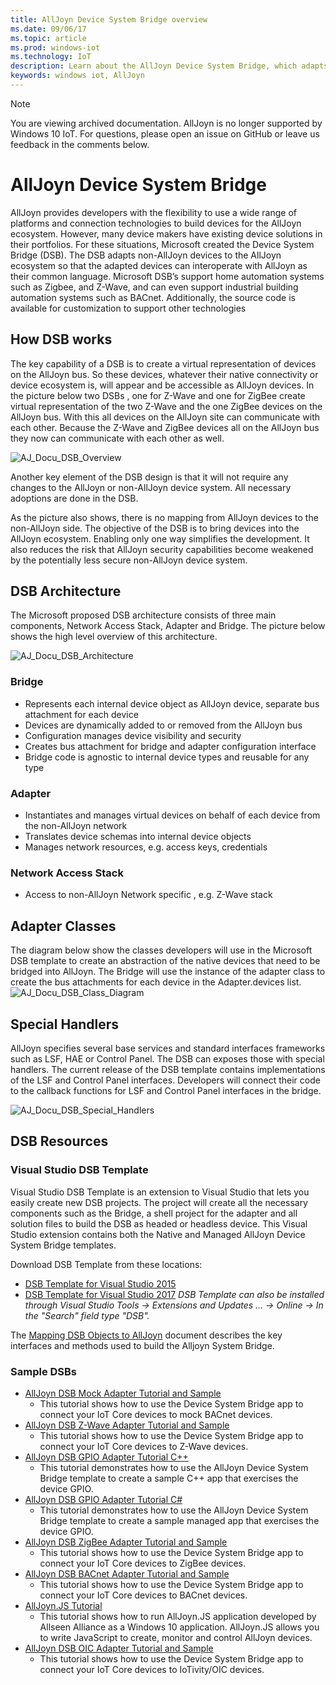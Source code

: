 ```yaml
---
title: AllJoyn Device System Bridge overview
ms.date: 09/06/17
ms.topic: article
ms.prod: windows-iot
ms.technology: IoT
description: Learn about the AllJoyn Device System Bridge, which adapts non-AllJoyn devices to the AllJoyn ecosystem for broader interoperability.
keywords: windows iot, AllJoyn
---
```


> [!NOTE]
> You are viewing archived documentation. AllJoyn is no longer supported by Windows 10 IoT. For questions, please open an issue on GitHub or leave us feedback in the comments below.

# AllJoyn Device System Bridge

AllJoyn provides developers with the flexibility to use a wide range of platforms and connection technologies to build  devices for the AllJoyn ecosystem.  However, many device makers have existing device solutions in their portfolios. For these situations, Microsoft created the Device System Bridge (DSB). The DSB adapts non-AllJoyn devices to the AllJoyn ecosystem so that the adapted devices can interoperate with AllJoyn as their common language. Microsoft DSB’s support home automation systems such as Zigbee, and Z-Wave, and can even support industrial building automation systems such as BACnet.  Additionally, the source code is available for customization to support other technologies

## How DSB works

The key capability of a DSB is to create a virtual representation of devices on the AllJoyn bus. So these devices, whatever their native connectivity or device ecosystem is, will appear and be accessible as AllJoyn devices. In the picture below two DSBs , one for Z-Wave and one for ZigBee create virtual representation of the two Z-Wave and the one ZigBee devices on the AllJoyn bus. With this all devices on the AllJoyn site can communicate with each other. Because the Z-Wave and ZigBee devices all on the AllJoyn bus they now can communicate with each other as well.

![AJ_Docu_DSB_Overview](../media/AllJoyn/AJ_Docu_DSB_Overview.png)

Another key element of the DSB design is that it will not require any changes to the AllJoyn or non-AllJoyn device system. All necessary adoptions are done in the DSB.

As the picture also shows, there is no mapping from AllJoyn devices to the non-AllJoyn side. The objective of the DSB is to bring devices into the AllJoyn ecosystem. Enabling only one way simplifies the development. It also reduces the risk that AllJoyn security capabilities become weakened by the potentially less secure non-AllJoyn device system.

## DSB Architecture

The Microsoft proposed DSB architecture consists of three main components, Network Access Stack, Adapter and Bridge. The picture below shows the high level overview of this architecture.

![AJ_Docu_DSB_Architecture](../media/AllJoyn/AJ_Docu_DSB_Architecture.png)

### Bridge
* Represents each internal device object as AllJoyn device, separate bus attachment for each device
* Devices are dynamically added to or removed from the AllJoyn bus
* Configuration manages device visibility and security
* Creates bus attachment for bridge and adapter configuration interface
* Bridge code is agnostic to internal device types and reusable for any type

### Adapter
* Instantiates and manages virtual devices on behalf of each device from the non-AllJoyn network
* Translates device schemas into internal device objects
* Manages network resources, e.g. access keys, credentials

### Network Access Stack
* Access to non-AllJoyn Network specific , e.g. Z-Wave stack

## Adapter Classes

The diagram below show the classes developers will use in the Microsoft DSB template to create an abstraction of the native devices that need to be bridged into AllJoyn. The Bridge will use the instance of the adapter class to create the bus attachments for each device in the Adapter.devices list.
![AJ_Docu_DSB_Class_Diagram](../media/AllJoyn/AJ_Docu_DSB_Class_Diagram.png)

## Special Handlers

AllJoyn specifies several base services and standard interfaces frameworks such as LSF, HAE or Control Panel. The DSB can exposes those with special handlers. The current release of the DSB template contains implementations of the LSF and Control Panel interfaces. Developers will connect their code to the callback functions for LSF and Control Panel interfaces in the bridge.

![AJ_Docu_DSB_Special_Handlers](../media/AllJoyn/AJ_Docu_DSB_Special_Handlers.png)

## DSB Resources

### Visual Studio DSB Template

Visual Studio DSB Template is an extension to Visual Studio that lets you easily create new DSB projects. The project will create all the necessary components such as the Bridge, a shell project for the adapter and all solution files to build the DSB as headed or headless device. This Visual Studio extension contains both the Native and Managed AllJoyn Device System Bridge templates.

Download DSB Template from these locations:

* [DSB Template for Visual Studio 2015](https://visualstudiogallery.msdn.microsoft.com/aea0b437-ef07-42e3-bd88-8c7f906d5da8)
* [DSB Template for Visual Studio 2017](https://marketplace.visualstudio.com/vsgallery/c5f52768-8df7-42ff-b84e-d66d3d22fb50)
_DSB Template can also be installed through Visual Studio Tools -> Extensions and Updates … -> Online -> In the "Search" field type "DSB"._

The [Mapping DSB Objects to AllJoyn](AlljoynDsbApiGuide.md) document describes the key interfaces and methods used to build the Alljoyn System Bridge.

### Sample DSBs

* [AllJoyn DSB Mock Adapter Tutorial and Sample](https://developer.microsoft.com/en-us/windows/iot/samples/alljoynmockadapter)
  * This tutorial shows how to use the Device System Bridge app to connect your  IoT Core devices to mock BACnet devices.
* [AllJoyn DSB Z-Wave Adapter Tutorial and Sample](https://developer.microsoft.com/en-us/windows/iot/samples/zwaveadapter)
  * This tutorial shows how to use the Device System Bridge app to connect your  IoT Core devices to Z-Wave devices.
* [AllJoyn DSB GPIO Adapter Tutorial C++](https://developer.microsoft.com/en-us/windows/iot/samples/alljoyndsb)
  * This tutorial demonstrates how to use the AllJoyn Device System Bridge template to create a sample C++ app that exercises the device GPIO.
* [AllJoyn DSB GPIO Adapter Tutorial C#](https://developer.microsoft.com/en-us/windows/iot/samples/alljoyndsbcs)
  * This tutorial demonstrates how to use the AllJoyn Device System Bridge template to create a sample managed app that exercises the device GPIO.
* [AllJoyn DSB ZigBee Adapter Tutorial and Sample](https://developer.microsoft.com/en-us/windows/iot/samples/ZigBeeAdapter)
  * This tutorial shows how to use the Device System Bridge app to connect your IoT Core devices to ZigBee devices.
* [AllJoyn DSB BACnet Adapter Tutorial and Sample](https://developer.microsoft.com/en-us/windows/iot/samples/BACnetAdapter)
  * This tutorial shows how to use the Device System Bridge app to connect your IoT Core devices to BACnet devices.
* [AllJoyn.JS Tutorial](https://developer.microsoft.com/en-us/windows/iot/samples/AllJoynJS)
  * This tutorial shows how to run AllJoyn.JS application developed by Allseen Alliance as a Windows 10 application. AllJoyn.JS allows you to write JavaScript to create, monitor and control AllJoyn devices.
* [AllJoyn DSB OIC Adapter Tutorial and Sample](https://developer.microsoft.com/en-us/windows/iot/samples/OICAdapter)
  * This tutorial shows how to use the Device System Bridge app to connect your  IoT Core devices to IoTivity/OIC devices.
